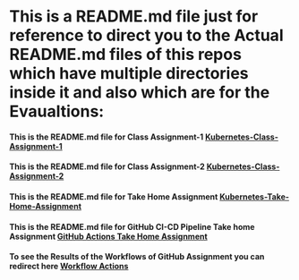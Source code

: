 # This is a README.md file just for reference to direct you to the Actual README.md files of this repos which have multiple directories inside it and also which are for the Evaualtions:

#### This is the README.md file for Class Assignment-1 [Kubernetes-Class-Assignment-1](https://github.com/syedsofiyan2004/Git_Hub_CI-CD_Pipelines/blob/main/Kubernetes-Class-Assignment/My-First-Deployment/README.md)

#### This is the README.md file for Class Assignment-2 [Kubernetes-Class-Assignment-2](https://github.com/syedsofiyan2004/Git_Hub_CI-CD_Pipelines/blob/main/Kubernetes-Class-Assignment/My-First-Pod/README.md)

#### This is the README.md file for Take Home Assignment [Kubernetes-Take-Home-Assignment](https://github.com/syedsofiyan2004/Git_Hub_CI-CD_Pipelines/blob/main/Kubernetes-Take-home%20Assignment/README.md)


#### This is the README.md file for GitHub CI-CD Pipeline Take home Assignment [GitHub Actions Take Home Assignment](https://github.com/syedsofiyan2004/Git_Hub_CI-CD_Pipelines/blob/main/Git-Hub_CI-CD_Pipeline/README.md)


#### To see the Results of the Workflows of GitHub Assignment you can redirect here [Workflow Actions](https://github.com/syedsofiyan2004/Git_Hub_CI-CD_Pipelines/actions)
